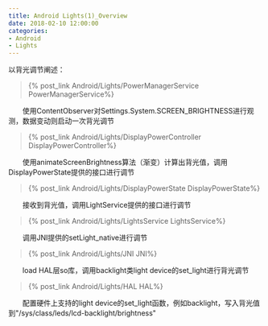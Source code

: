 ```yaml
---
title: Android Lights(1)_Overview
date: 2018-02-10 12:00:00
categories: 
- Android
- Lights
---
```


以背光调节阐述：

> {% post_link Android/Lights/PowerManagerService PowerManagerService%}

　　使用ContentObserver对Settings.System.SCREEN_BRIGHTNESS进行观测，数据变动则启动一次背光调节

> {% post_link Android/Lights/DisplayPowerController DisplayPowerController%}

　　使用animateScreenBrightness算法（渐变）计算出背光值，调用DisplayPowerState提供的接口进行调节
<!-- more -->
> {% post_link Android/Lights/DisplayPowerState DisplayPowerState%}

　　接收到背光值，调用LightService提供的接口进行调节

> {% post_link Android/Lights/LightsService LightsService%}

　　调用JNI提供的setLight_native进行调节

> {% post_link Android/Lights/JNI JNI%}

　　load HAL层so库，调用backlight类light device的set_light进行背光调节

> {% post_link Android/Lights/HAL HAL%}

　　配置硬件上支持的light device的set_light函数，例如backlight，写入背光值到"/sys/class/leds/lcd-backlight/brightness"
